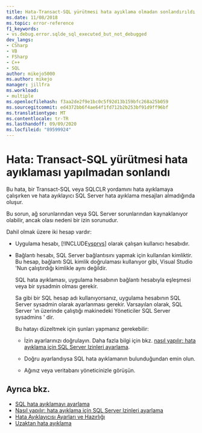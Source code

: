 ```yaml
---
title: Hata-Transact-SQL yürütmesi hata ayıklama olmadan sonlandırıldı | Microsoft Docs
ms.date: 11/08/2018
ms.topic: error-reference
f1_keywords:
- vs.debug.error.sqlde_sql_executed_but_not_debugged
dev_langs:
- CSharp
- VB
- FSharp
- C++
- SQL
author: mikejo5000
ms.author: mikejo
manager: jillfra
ms.workload:
- multiple
ms.openlocfilehash: f3aa2de2f9e1bc0c5f92d13b159bfc268a25b059
ms.sourcegitcommit: ed4372bb6f4ae64f1fd712b2b253bf91d9ff96bf
ms.translationtype: MT
ms.contentlocale: tr-TR
ms.lasthandoff: 09/09/2020
ms.locfileid: "89599924"
---
```

# <a name="error-transact-sql-execution-ended-without-debugging"></a>Hata: Transact-SQL yürütmesi hata ayıklaması yapılmadan sonlandı

Bu hata, bir Transact-SQL veya SQLCLR yordamını hata ayıklamaya çalışırken ve hata ayıklayıcı SQL Server hata ayıklama mesajları almadığında oluşur.

Bu sorun, ağ sorunlarından veya SQL Server sorunlarından kaynaklanıyor olabilir, ancak olası nedeni bir izin sorunudur.

Dahil olmak üzere iki hesap vardır:

- Uygulama hesabı, [!INCLUDE[vsprvs](../code-quality/includes/vsprvs_md.md)] olarak çalışan kullanıcı hesabıdır.

- Bağlantı hesabı, SQL Server bağlantısını yapmak için kullanılan kimliktir. Bu hesap, bağlantı SQL kimlik doğrulaması kullanıyor gibi, Visual Studio 'Nun çalıştırdığı kimlikle aynı değildir.

  SQL hata ayıklaması, uygulama hesabının bağlantı hesabıyla eşleşmesi veya bir sysadmin olması gerekir.

  Sa gibi bir SQL hesap adı kullanıyorsanız, uygulama hesabının SQL Server sysadmin olarak ayarlanması gerekir. Varsayılan olarak, SQL Server 'ın üzerinde çalıştığı makinedeki Yöneticiler SQL Server sysadmins ' dir.

  Bu hatayı düzeltmek için şunları yapmanız gerekebilir:

  - İzin ayarlarınızı doğrulayın. Daha fazla bilgi için bkz. [nasıl yapılır: hata ayıklama için SQL Server Izinleri ayarlama](/previous-versions/w1bhybwz(v=vs.100)).

  - Doğru ayarlandıysa SQL hata ayıklamanın bulunduğundan emin olun.

  - Ağınız veya veritabanı yöneticinizle görüşün.

## <a name="see-also"></a>Ayrıca bkz.

- [SQL hata ayıklamayı ayarlama](/previous-versions/visualstudio/visual-studio-2010/s4sszxst(v=vs.100))
- [Nasıl yapılır: hata ayıklama için SQL Server Izinleri ayarlama](/previous-versions/w1bhybwz(v=vs.100))
- [Hata Ayıklayıcısı Ayarları ve Hazırlığı](../debugger/debugger-settings-and-preparation.md)
- [Uzaktan hata ayıklama](../debugger/remote-debugging.md)